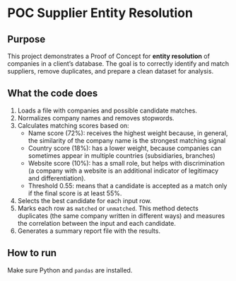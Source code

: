 # POC Supplier Entity Resolution

## Purpose
This project demonstrates a Proof of Concept for **entity resolution** of companies in a client’s database. The goal is to correctly identify and match suppliers, remove duplicates, and prepare a clean dataset for analysis.

## What the code does
1. Loads a file with companies and possible candidate matches.
2. Normalizes company names and removes stopwords.
3. Calculates matching scores based on:
   - Name score (72%): receives the highest weight because, in general, the similarity of the company name is the strongest matching signal
   - Country score (18%): has a lower weight, because companies can sometimes appear in multiple countries (subsidiaries, branches)
   - Website score (10%): has a small role, but helps with discrimination (a company with a website is an additional indicator of legitimacy and differentiation).
   - Threshold 0.55: means that a candidate is accepted as a match only if the final score is at least 55%.
4. Selects the best candidate for each input row.
5. Marks each row as `matched` or `unmatched`. This method detects duplicates (the same company written in different ways) and measures the correlation between the input and each candidate.
6. Generates a summary report file with the results.

## How to run
Make sure Python and `pandas` are installed.


